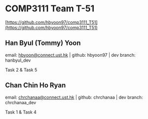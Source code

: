 # COMP3111 Team T-51

[https://github.com/hbyoon97/comp3111_T51](https://github.com/hbyoon97/comp3111_T51)

## Han Byul (Tommy) Yoon

email: hbyoon@connect.ust.hk | github: hbyoon97 | dev branch: hanbyul_dev

Task 2 & Task 5

## Chan Chin Ho Ryan
email: chrchanaa@connect.ust.hk | github: chrchanaa |
dev branch: chrchanaa_dev

Task 1 & Task 4